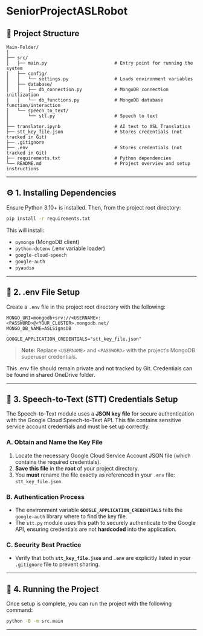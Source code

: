 # SeniorProjectASLRobot

## 📁 Project Structure

```
Main-Folder/
│
├── src/
│   ├── main.py                         # Entry point for running the system
│   ├── config/
│   │   └── settings.py                 # Loads environment variables
│   ├── database/
│   │   ├── db_connection.py            # MongoDB connection initlization
│   │   └── db_functions.py             # MongoDB database function/interaction
│   └── speech_to_text/
│       └── stt.py                      # Speech to text
│  
├── translator.ipynb                    # AI text to ASL Translation
├── stt_key_file.json                   # Stores credentials (not tracked in Git)
├── .gitignore
├── .env                                # Stores credentials (not tracked in Git)
├── requirements.txt                    # Python dependencies
└── README.md                           # Project overview and setup instructions
```

---

## ⚙️ 1. Installing Dependencies

Ensure Python 3.10+ is installed. Then, from the project root directory:

```bash
pip install -r requirements.txt
```

This will install:

* `pymongo` (MongoDB client)
* `python-dotenv` (.env variable loader)
* `google-cloud-speech`
* `google-auth`
* `pyaudio`

---

## 🔐 2. .env File Setup

Create a `.env` file in the project root directory with the following:

```
MONGO_URI=mongodb+srv://<USERNAME>:<PASSWORD>@<YOUR_CLUSTER>.mongodb.net/
MONGO_DB_NAME=ASLSignsDB

GOOGLE_APPLICATION_CREDENTIALS="stt_key_file.json"
```

> **Note:** Replace `<USERNAME>` and `<PASSWORD>` with the project’s MongoDB superuser credentials.

This .env file should remain private and not tracked by Git. Credentials can be found in shared OneDrive folder.

---

## 🔑 3. Speech-to-Text (STT) Credentials Setup

The Speech-to-Text module uses a **JSON key file** for secure authentication with the Google Cloud Speech-to-Text API. This file contains sensitive service account credentials and must be set up correctly.

### A. Obtain and Name the Key File

1. Locate the necessary Google Cloud Service Account JSON file (which contains the required credentials).
2. **Save this file** in the **root** of your project directory.
3. You **must** rename the file exactly as referenced in your `.env` file: `stt_key_file.json`.

### B. Authentication Process

* The environment variable **`GOOGLE_APPLICATION_CREDENTIALS`** tells the `google-auth` library where to find the key file.
* The `stt.py` module uses this path to securely authenticate to the Google API, ensuring credentials are not **hardcoded** into the application.

### C. Security Best Practice

* Verify that both **`stt_key_file.json`** and **`.env`** are explicitly listed in your `.gitignore` file to prevent sharing.

---

## 🏃 4. Running the Project

Once setup is complete, you can run the project with the following command:

```bash
python -B -m src.main
```

---